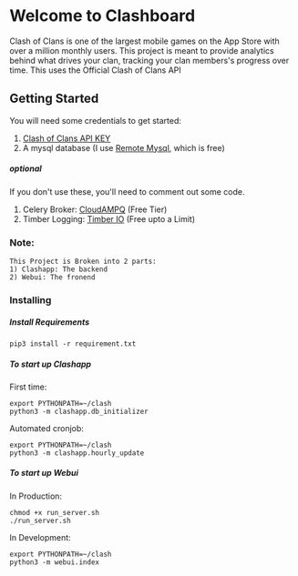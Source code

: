 # Welcome to Clashboard

Clash of Clans is one of the largest mobile games on the App Store
with over a million monthly users. This project is meant to provide 
analytics behind what drives your clan, tracking your clan members's progress
over time. This uses the Official Clash of Clans API


## Getting Started

You will need some credentials to get started:

1) [Clash of Clans API KEY](https://developer.clashofclans.com/#/login)
2) A mysql database (I use [Remote Mysql](https://remotemysql.com/), which is free)

##### optional

If you don't use these, you'll need to comment out some code.

1) Celery Broker: [CloudAMPQ](https://www.cloudamqp.com/) (Free Tier)
2) Timber Logging: [Timber IO](https://timber.io/) (Free upto a Limit)

### Note:
```
This Project is Broken into 2 parts:
1) Clashapp: The backend
2) Webui: The fronend
```

### Installing
##### Install Requirements
```
pip3 install -r requirement.txt
```

##### To start up Clashapp
First time:
```
export PYTHONPATH=~/clash
python3 -m clashapp.db_initializer
```
Automated cronjob:
```
export PYTHONPATH=~/clash
python3 -m clashapp.hourly_update
```

##### To start up Webui
In Production:
```
chmod +x run_server.sh
./run_server.sh
```

In Development:
```
export PYTHONPATH=~/clash
python3 -m webui.index
```
